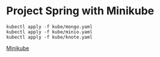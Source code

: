 # Project Spring with Minikube

```shell
kubectl apply -f kube/mongo.yaml
kubectl apply -f kube/minio.yaml
kubectl apply -f kube/knote.yaml
```

[Minikube](https://minikube.sigs.k8s.io/docs/start/)